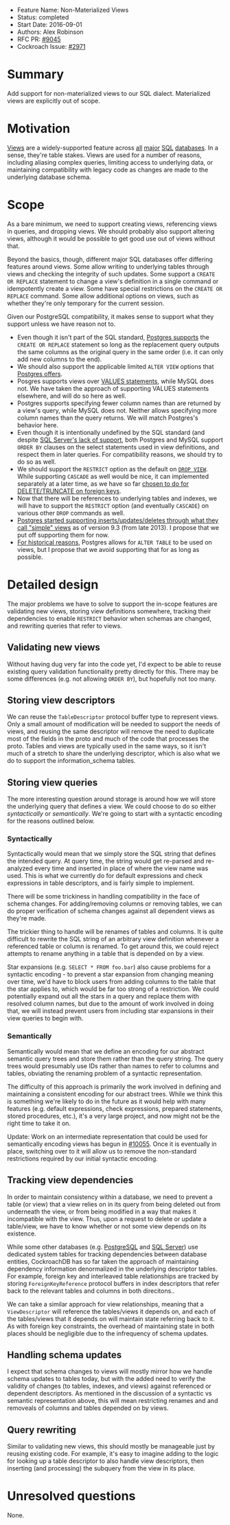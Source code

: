 - Feature Name: Non-Materialized Views
- Status: completed
- Start Date: 2016-09-01
- Authors: Alex Robinson
- RFC PR: [#9045](https://github.com/cockroachdb/cockroach/pull/9045)
- Cockroach Issue: [#2971](https://github.com/cockroachdb/cockroach/issues/2971)

# Summary

Add support for non-materialized views to our SQL dialect.
Materialized views are explicitly out of scope.

# Motivation

[Views](https://en.wikipedia.org/wiki/View_(SQL)) are a widely-supported
feature across
[all](https://www.postgresql.org/docs/9.1/static/sql-createview.html)
[major](http://dev.mysql.com/doc/refman/5.7/en/views.html)
[SQL](https://msdn.microsoft.com/en-us/library/ms187956.aspx)
[databases](http://www.ibm.com/support/knowledgecenter/SSEPEK_10.0.0/intro/src/tpc/db2z_views.html).
In a sense, they're table stakes. Views are used for a number of reasons,
including aliasing complex queries, limiting access to underlying data, or
maintaining compatibility with legacy code as changes are made to the underlying
database schema.

# Scope

As a bare minimum, we need to support creating views, referencing views
in queries, and dropping views. We should probably also support altering
views, although it would be possible to get good use out of views
without that.

Beyond the basics, though, different major SQL databases offer differing
features around views. Some allow writing to underlying tables through views
and checking the integrity of such updates. Some support a
`CREATE OR REPLACE` statement to change a view's definition in a single
command or idempotently create a view. Some have special restrictions on
the `CREATE OR REPLACE` command. Some allow additional options on views,
such as whether they're only temporary for the current session.

Given our PostgreSQL compatibility, it makes sense to support what they
support unless we have reason not to.

* Even though it isn't part of the SQL standard,
  [Postgres supports](https://www.postgresql.org/docs/9.1/static/sql-createview.html)
  the `CREATE OR REPLACE` statement so long as the replacement query
  outputs the same columns as the original query in the same order
  (i.e. it can only add new columns to the end).
* We should also support the applicable limited `ALTER VIEW` options that
  [Postgres offers](https://www.postgresql.org/docs/9.1/static/sql-alterview.html).
* Posgres supports views over
  [VALUES statements](https://www.postgresql.org/docs/9.1/static/sql-values.html),
  while MySQL does not. We have taken the approach of supporting VALUES
  statements elsewhere, and will do so here as well.
* Postgres supports specifying fewer column names than are returned by a
  view's query, while MySQL does not. Neither allows specifying more column
  names than the query returns. We will match Postgres's behavior here.
* Even though it is intentionally undefined by the SQL standard (and despite
  [SQL Server's lack of support](https://msdn.microsoft.com/en-us/library/ms187956.aspx#Anchor_1),
  both Postgres and MySQL support `ORDER BY` clauses on the select
  statements used in view definitions, and respect them in later queries.
  For compatibility reasons, we should try to do so as well.
* We should support the `RESTRICT` option as the default on
  [`DROP VIEW`](https://www.postgresql.org/docs/9.1/static/sql-dropview.html).
  While supporting `CASCADE` as well would be nice, it can implemented
  separately at a later time, as we have so far
  [chosen to do for DELETE/TRUNCATE on foreign keys](fk.md#cascade-and-other-behaviors).
* Now that there will be references to underlying tables and indexes, we
  will have to support the `RESTRICT` option (and eventually `CASCADE`)
  on various other `DROP` commands as well.
* [Postgres started supporting inserts/updates/deletes through what they call "simple" views](https://www.postgresql.org/docs/9.3/static/sql-createview.html)
  as of version 9.3 (from late 2013). I propose that we put off supporting them
  for now.
* [For historical reasons](https://www.postgresql.org/docs/9.4/static/sql-alterview.html),
  Postgres allows for `ALTER TABLE` to be used on views, but I propose that
  we avoid supporting that for as long as possible.

# Detailed design

The major problems we have to solve to support the in-scope features are
validating new views, storing view definitions somewhere, tracking
their dependencies to enable `RESTRICT` behavior when schemas are
changed, and rewriting queries that refer to views.

## Validating new views

Without having dug very far into the code yet, I'd expect to be able to
reuse existing query validation functionality pretty directly for this.
There may be some differences (e.g. not allowing `ORDER BY`), but hopefully
not too many.

## Storing view descriptors

We can reuse the `TableDescriptor` protocol buffer type to represent
views. Only a small amount of modification will be needed to support
the needs of views, and reusing the same descriptor will remove the
need to duplicate most of the fields in the proto and much of the code
that processes the proto. Tables and views are typically used in the
same ways, so it isn't much of a stretch to share the underlying
descriptor, which is also what we do to support the information_schema
tables.

## Storing view queries

The more interesting question around storage is around how we will store
the underlying query that defines a view. We could choose to do so either
*syntactically* or *semantically*. We're going to start with a syntactic
encoding for the reasons outlined below.

### Syntactically

Syntactically would mean that we simply store the SQL string that defines
the intended query. At query time, the string would get re-parsed and
re-analyzed every time and inserted in place of where the view name was
used. This is what we currently do for default expressions and check
expressions in table descriptors, and is fairly simple to implement.

There will be some trickiness in handling compatibility in the face of
schema changes. For adding/removing columns or removing tables, we can
do proper verification of schema changes against all dependent views as
they're made.

The trickier thing to handle will be renames of tables and columns. It
is quite difficult to rewrite the SQL string of an arbitrary view
definition whenever a referenced table or column is renamed. To get
around this, we could reject attempts to rename anything in a table that
is depended on by a view.

Star expansions (e.g. `SELECT * FROM foo.bar`) also cause problems for a
syntactic encoding - to prevent a star expansion from changing meaning over
time, we'd have to block users from adding columns to the table that the
star applies to, which would be far too strong of a restriction. We could
potentially expand out all the stars in a query and replace them with
resolved column names, but due to the amount of work involved in doing that,
we will instead prevent users from including star expansions in their view
queries to begin with.

### Semantically

Semantically would mean that we define an encoding for our abstract
semantic query trees and store them rather than the query string.
The query trees would presumably use IDs rather than names to refer
to columns and tables, obviating the renaming problem of a syntactic
representation.

The difficulty of this approach is primarily the work involved in
defining and maintaining a consistent encoding for our abstract trees.
While we think this is something we're likely to do in the future as
it would help with many features (e.g. default expressions, check
expressions, prepared statements, stored procedures, etc.), it's a
very large project, and now might not be the right time to take it on.

Update: Work on an intermediate representation that could be used for
semantically encoding views has begun in
[#10055](https://github.com/cockroachdb/cockroach/pull/10055). Once it
is eventually in place, switching over to it will allow us to remove the
non-standard restrictions required by our initial syntactic encoding.

## Tracking view dependencies

In order to maintain consistency within a database, we need to prevent
a table (or view) that a view relies on in its query from being deleted out
from underneath the view, or from being modified in a way that makes it
incompatible with the view. Thus, upon a request to delete or update a
table/view, we have to know whether or not some view depends on its
existence.

While some other databases (e.g.
[PostgreSQL](https://www.postgresql.org/docs/8.4/static/catalog-pg-depend.html)
and [SQL Server](https://msdn.microsoft.com/en-us/library/bb677315.aspx))
use dedicated system tables for tracking dependencies between database
entities, CockroachDB has so far taken the approach of maintaining
dependency information denormalized in the underlying descriptor tables.
For example, foreign key and interleaved table relationships are tracked
by storing `ForeignKeyReference` protocol buffers in index descriptors
that refer back to the relevant tables and columns in both direcitons..

We can take a similar approach for view relationships, meaning that a
`ViewDescriptor` will reference the tables/views it depends on, and each
of the tables/views that it depends on will maintain state referring back
to it. As with foreign key constraints, the overhead of maintaining state
in both places should be negligible due to the infrequency of schema updates.

## Handling schema updates

I expect that schema changes to views  will mostly mirror how we handle
schema updates to tables today, but with the added need to verify the
validity of changes (to tables, indexes, and views) against referenced
or dependent descriptors. As mentioned in the discussion of a syntactic
vs semantic representation above, this will mean restricting renames and
and removeals of columns and tables depended on by views.

## Query rewriting

Similar to validating new views, this should mostly be manageable just
by reusing existing code. For example, it's easy to imagine adding
to the logic for looking up a table descriptor to also handle view
descriptors, then inserting (and processing) the subquery from the view
in its place.

# Unresolved questions

None.
